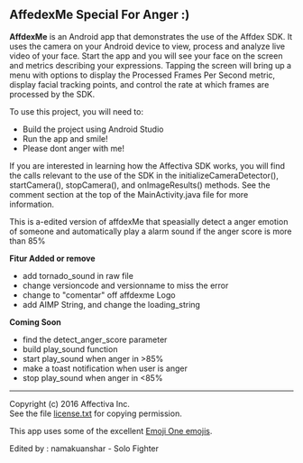 AffedexMe Special For Anger :)
-------------------------------

**AffdexMe** is an Android app that demonstrates the use of the Affdex SDK.  It uses the camera on your Android device to view, process and analyze live video of your face. Start the app and you will see your face on the screen and metrics describing your expressions. Tapping the screen will bring up a menu with options to display the Processed Frames Per Second metric, display facial tracking points, and control the rate at which frames are processed by the SDK.

To use this project, you will need to:
- Build the project using Android Studio
- Run the app and smile!
- Please dont anger with me!

If you are interested in learning how the Affectiva SDK works, you will find the calls relevant to the use of the SDK in the initializeCameraDetector(), startCamera(), stopCamera(), and onImageResults() methods.  See the comment section at the top of the MainActivity.java file for more information.

This is a-edited version of affdexMe that speasially detect a anger emotion of someone and automatically play a alarm sound if the anger score is more than 85%

**Fitur Added or remove**
+ add tornado_sound in raw file
+ change versioncode and versionname to miss the error
+ change to "comentar" off affdexme Logo
+ add AIMP String, and change the loading_string 

**Coming Soon**
+ find the detect_anger_score parameter
+ build play_sound function
+ start play_sound when anger in >85%
+ make a toast notification when user is anger
+ stop play_sound when anger in <85%

***
Copyright (c) 2016 Affectiva Inc. <br> See the file [license.txt](license.txt) for copying permission.

This app uses some of the excellent [Emoji One emojis](http://emojione.com).

Edited by : namakuanshar - Solo Fighter

